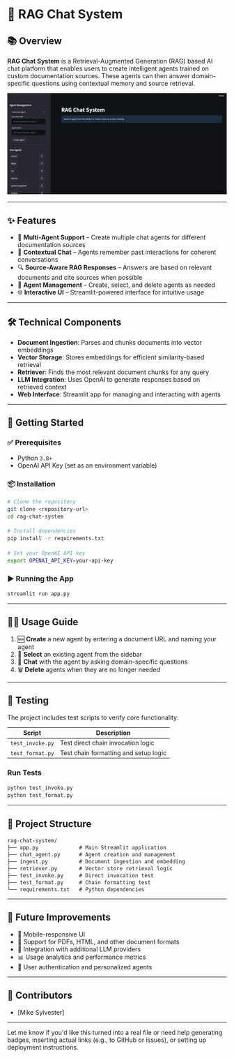 

# 🤖 RAG Chat System

## 📚 Overview

**RAG Chat System** is a Retrieval-Augmented Generation (RAG) based AI chat platform that enables users to create intelligent agents trained on custom documentation sources. These agents can then answer domain-specific questions using contextual memory and source retrieval.

![RAG View Screenshot](images/rag_view.png)

---

## ✨ Features

* 🧠 **Multi-Agent Support** – Create multiple chat agents for different documentation sources
* 💬 **Contextual Chat** – Agents remember past interactions for coherent conversations
* 🔍 **Source-Aware RAG Responses** – Answers are based on relevant documents and cite sources when possible
* 📂 **Agent Management** – Create, select, and delete agents as needed
* 🌐 **Interactive UI** – Streamlit-powered interface for intuitive usage

---

## 🛠️ Technical Components

* **Document Ingestion**: Parses and chunks documents into vector embeddings
* **Vector Storage**: Stores embeddings for efficient similarity-based retrieval
* **Retriever**: Finds the most relevant document chunks for any query
* **LLM Integration**: Uses OpenAI to generate responses based on retrieved context
* **Web Interface**: Streamlit app for managing and interacting with agents

---

## 🚀 Getting Started

### ✅ Prerequisites

* Python `3.8+`
* OpenAI API Key (set as an environment variable)

### 📦 Installation

```bash
# Clone the repository
git clone <repository-url>
cd rag-chat-system

# Install dependencies
pip install -r requirements.txt

# Set your OpenAI API key
export OPENAI_API_KEY=your-api-key
```

### ▶️ Running the App

```bash
streamlit run app.py
```

---

## 🧑‍💻 Usage Guide

1. 🆕 **Create** a new agent by entering a document URL and naming your agent
2. 🔄 **Select** an existing agent from the sidebar
3. 💬 **Chat** with the agent by asking domain-specific questions
4. 🗑️ **Delete** agents when they are no longer needed

---

## 🧪 Testing

The project includes test scripts to verify core functionality:

| Script           | Description                           |
| ---------------- | ------------------------------------- |
| `test_invoke.py` | Test direct chain invocation logic    |
| `test_format.py` | Test chain formatting and setup logic |

### Run Tests

```bash
python test_invoke.py
python test_format.py
```

---

## 📁 Project Structure

```plaintext
rag-chat-system/
├── app.py             # Main Streamlit application
├── chat_agent.py      # Agent creation and management
├── ingest.py          # Document ingestion and embedding
├── retriever.py       # Vector store retrieval logic
├── test_invoke.py     # Direct invocation test
├── test_format.py     # Chain formatting test
└── requirements.txt   # Python dependencies
```

---

## 🔮 Future Improvements

* 📱 Mobile-responsive UI
* 📄 Support for PDFs, HTML, and other document formats
* 🔌 Integration with additional LLM providers
* 📊 Usage analytics and performance metrics
* 🔐 User authentication and personalized agents

---


## 👥 Contributors

* \[Mike Sylvester]

---

Let me know if you'd like this turned into a real file or need help generating badges, inserting actual links (e.g., to GitHub or issues), or setting up deployment instructions.
